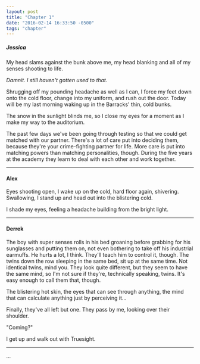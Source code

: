 ```yaml
---
layout: post
title: "Chapter 1"
date: "2016-02-14 16:33:50 -0500"
tags: "chapter"
---
```


##### Jessica  
My head slams against the bunk above me, my head blanking and all of my senses shooting to life.

_Damnit. I still haven't gotten used to that._

Shrugging off my pounding headache as well as I can, I force my feet down onto the cold floor, change into my uniform, and rush out the door. Today will be my last morning waking up in the Barracks' thin, cold bunks.

The snow in the sunlight blinds me, so I close my eyes for a moment as I make my way to the auditorium.

The past few days we've been going through testing so that we could get matched with our partner. There's a lot of care put into deciding them, because they're your crime-fighting partner for life. More care is put into matching powers than matching personalities, though. During the five years at the academy they learn to deal with each other and work together.

---

#### Alex
Eyes shooting open, I wake up on the cold, hard floor again, shivering. Swallowing, I stand up and head out into the blistering cold.

I shade my eyes, feeling a headache building from the bright light.

---

#### Derrek
The boy with super senses rolls in his bed groaning before grabbing for his sunglasses and putting them on, not even bothering to take off his industrial earmuffs. He hurts a lot, I think. They'll teach him to control it, though. The twins down the row sleeping in the same bed, sit up at the same time. Not identical twins, mind you. They look quite different, but they seem to have the same mind, so I'm not sure if they're, technically speaking, twins. It's easy enough to call them that, though.

The blistering hot skin, the eyes that can see through anything, the mind that can calculate anything just by perceiving it...

Finally, they've all left but one. They pass by me, looking over their shoulder.

"Coming?"

I get up and walk out with Truesight.

---

...
